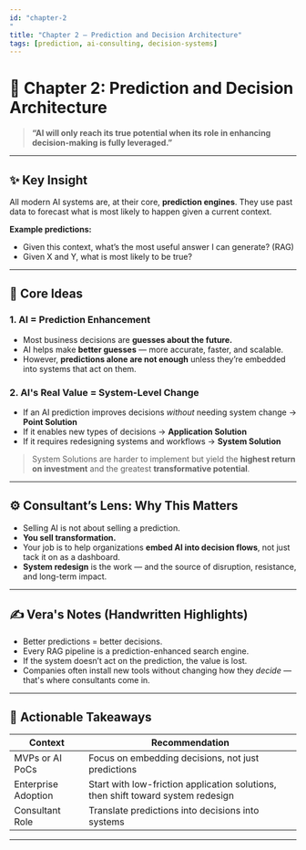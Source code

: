 ```yaml
---
id: "chapter-2
"
title: "Chapter 2 — Prediction and Decision Architecture"
tags: [prediction, ai-consulting, decision-systems]
---
```


# 🔮 Chapter 2: Prediction and Decision Architecture

> **“AI will only reach its true potential when its role in enhancing decision-making is fully leveraged.”**

---

## ✨ Key Insight

All modern AI systems are, at their core, **prediction engines**. They use past data to forecast what is most likely to happen given a current context.

**Example predictions:**
- Given this context, what’s the most useful answer I can generate? (RAG)
- Given X and Y, what is most likely to be true?

---

## 🧠 Core Ideas

### 1. AI = Prediction Enhancement

- Most business decisions are **guesses about the future.**
- AI helps make **better guesses** — more accurate, faster, and scalable.
- However, **predictions alone are not enough** unless they’re embedded into systems that act on them.

### 2. AI's Real Value = System-Level Change

- If an AI prediction improves decisions *without* needing system change → **Point Solution**
- If it enables new types of decisions → **Application Solution**
- If it requires redesigning systems and workflows → **System Solution**

> System Solutions are harder to implement but yield the **highest return on investment** and the greatest **transformative potential**.

---

## ⚙️ Consultant’s Lens: Why This Matters

- Selling AI is not about selling a prediction.
- **You sell transformation.**
- Your job is to help organizations **embed AI into decision flows**, not just tack it on as a dashboard.
- **System redesign** is the work — and the source of disruption, resistance, and long-term impact.

---

## ✍️ Vera's Notes (Handwritten Highlights)

- Better predictions = better decisions.
- Every RAG pipeline is a prediction-enhanced search engine.
- If the system doesn’t act on the prediction, the value is lost.
- Companies often install new tools without changing how they *decide* — that's where consultants come in.

---

## 🔁 Actionable Takeaways

| Context | Recommendation |
|--------|----------------|
| MVPs or AI PoCs | Focus on embedding decisions, not just predictions |
| Enterprise Adoption | Start with low-friction application solutions, then shift toward system redesign |
| Consultant Role | Translate predictions into decisions into systems |

---
